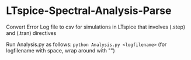 # LTspice-Spectral-Analysis-Parse

Convert Error Log file to csv for simulations in LTspice that involves (.step) and (.tran) directives

Run Analysis.py as follows: `python Analysis.py <logfilename>` (for logfilename with space, wrap around with "")

